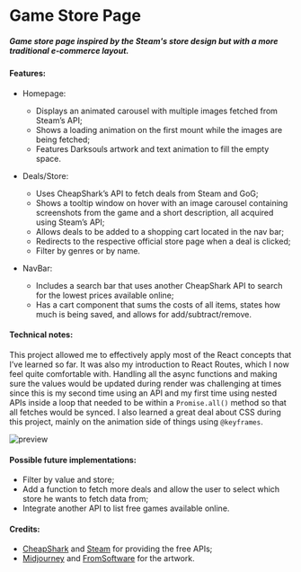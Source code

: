 # Game Store Page

##### Game store page inspired by the Steam's store design but with a more traditional e-commerce layout.

#### Features:

- Homepage:

    - Displays an animated carousel with multiple images fetched from Steam’s API;
    - Shows a loading animation on the first mount while the images are being fetched;
    - Features Darksouls artwork and text animation to fill the empty space.

- Deals/Store:

    - Uses CheapShark’s API to fetch deals from Steam and GoG;
    - Shows a tooltip window on hover with an image carousel containing screenshots from the game and a short description, all acquired using Steam’s API;
    - Allows deals to be added to a shopping cart located in the nav bar;
    - Redirects to the respective official store page when a deal is clicked;
    - Filter by genres or by name.

- NavBar:

    - Includes a search bar that uses another CheapShark API to search for the lowest prices available online;
    - Has a cart component that sums the costs of all items, states how much is being saved, and allows for add/subtract/remove.




#### Technical notes:

This project allowed me to effectively apply most of the React concepts that I’ve learned so far. It was also my introduction to React Routes, which I now feel quite comfortable with. 
Handling all the async functions and making sure the values would be updated during render was challenging at times since this is my second time using an API and my first time using nested APIs inside a loop that needed to be within a `Promise.all()` method so that all fetches would be synced. 
I also learned a great deal about CSS during this project, mainly on the animation side of things using `@keyframes`.

![preview](./src/game-store-rec4.gif)


#### Possible future implementations:

- Filter by value and store;
- Add a function to fetch more deals and allow the user to select which store he wants to fetch data from;
- Integrate another API to list free games available online.

#### Credits:

- [CheapShark](https://cheapshark.com) and [Steam](https://steam.com) for providing the free APIs;
- [Midjourney](https://midjourney.com) and [FromSoftware](https://fromsoftware.jp) for the artwork.